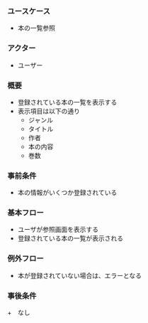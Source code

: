 ### ユースケース

+ 本の一覧参照

### アクター

+ ユーザー

### 概要

+ 登録されている本の一覧を表示する
+ 表示項目は以下の通り
    + ジャンル
    + タイトル
    + 作者
    + 本の内容
    + 巻数

### 事前条件

+ 本の情報がいくつか登録されている

### 基本フロー

+ ユーザが参照画面を表示する
+ 登録されている本の一覧が表示される

### 例外フロー

+ 本が登録されていない場合は、エラーとなる

### 事後条件

+　なし
